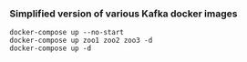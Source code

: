 ### Simplified version of various Kafka docker images

```shell
docker-compose up --no-start
docker-compose up zoo1 zoo2 zoo3 -d
docker-compose up -d
```
